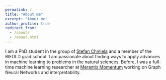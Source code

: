 ```yaml
---
permalink: /
title: "About me"
excerpt: "About me"
author_profile: true
redirect_from: 
  - /about/
  - /about.html
---
```


I am a PhD student in the group of [Stefan Chmiela](https://www.bifold.berlin/research/workgroups/view/workgroups-detail/machine-learning-for-molecular-simulation-in-quantum-chemistry) and a member of the BIFOLD grad school. I am passionate about finding ways to apply advances in machine learning to problems in the natural sciences. Before, I was a full-time machine learning researcher at [Merantix Momentum](https://merantix-momentum.com/) working on Graph Neural Networks and interpretability.